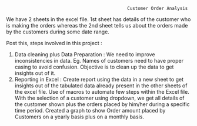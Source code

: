                                                   Customer Order Analysis

We have 2 sheets in the excel file. 1st sheet has details of the customer who is making the orders whereas the 2nd sheet tells us about the orders made by the customers during some date range. 

Post this, steps involved in this project :
1.	Data cleaning plus Data Preparation : We need to improve inconsistencies in data. Eg. Names of customers need to have proper casing to avoid confusion. Objective is to clean up the data to get insights out of it. 
2.	Reporting in Excel : Create report using the data in a new sheet to get insights out of the tabulated data already present in the other sheets of the excel file. 
Use of macros to automate few steps within the Excel file. With the selection of a customer using dropdown, we get all details of the customer shown plus the orders placed by him/her during a specific time period. 
Created a graph to show Order amount placed by Customers on a yearly basis plus on a monthly basis. 
